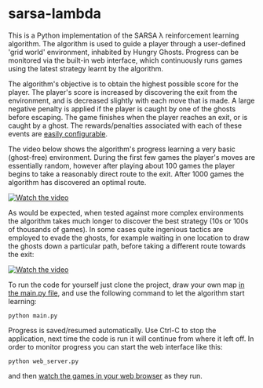 # sarsa-lambda

This is a Python implementation of the SARSA &lambda; reinforcement learning algorithm. The algorithm is used to guide a player through a user-defined 'grid world' environment,
inhabited by Hungry Ghosts. Progress can be monitored via the built-in web interface, which continuously runs games
using the latest strategy learnt by the algorithm.

The algorithm's objective is to obtain the highest possible score for the player. The player's score is increased by discovering the exit from the environment, and is decreased slightly with each move
that is made. A large negative penalty is applied if the player is caught by one of the ghosts before escaping. The game finishes when
the player reaches an exit, or is caught by a ghost. The rewards/penalties associated with each of these
events are [easily configurable](https://github.com/codebox/sarsa-lambda/blob/master/environment.py#L16).

The video below shows the algorithm's progress learning a very basic (ghost-free) environment. During the first few games the
player's moves are essentially random, however after playing about 100 games the player begins to take a reasonably direct route
to the exit. After 1000 games the algorithm has discovered an optimal route.

[![Watch the video](https://codebox.net/assets/video/reinforcement-learning-sarsa-lambda/sarsa_blank_poster.png)](https://codebox.net/assets/video/reinforcement-learning-sarsa-lambda/sarsa_blank.webm)

As would be expected, when tested against more complex environments the algorithm takes much longer to discover the best strategy
(10s or 100s of thousands of games). In some cases quite ingenious tactics are employed to evade the ghosts, for example
waiting in one location to draw the ghosts down a particular path, before taking a different route towards the exit:

[![Watch the video](https://codebox.net/assets/video/reinforcement-learning-sarsa-lambda/sarsa_ghosts_poster.png)](https://codebox.net/assets/video/reinforcement-learning-sarsa-lambda/sarsa_ghosts.webm)

To run the code for yourself just clone the project,
draw your own map [in the main.py file](https://github.com/codebox/sarsa-lambda/blob/master/main.py#L15), and
use the following command to let the algorithm start learning:

```
python main.py
```

Progress is saved/resumed automatically. Use Ctrl-C to stop the application, next time the code is run it will
continue from where it left off. In order to monitor progress you can start the web interface like this:

```
python web_server.py
```

and then [watch the games in your web browser](http://localhost:8080) as they run.


